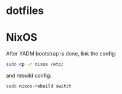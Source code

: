 # dotfiles

# NixOS

After YADM bootstrap is done, link the config:
```bash
sudo cp -r nixos /etc/
```
and rebuild config:
```bash
sudo nixos-rebuild switch
```
